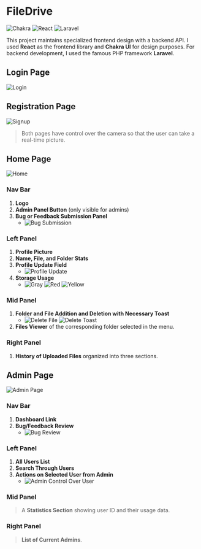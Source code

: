 # **FileDrive**

![Chakra](https://img.shields.io/badge/chakra-%234ED1C5.svg?style=for-the-badge&logo=chakraui&logoColor=white) ![React](https://img.shields.io/badge/react-%2320232a.svg?style=for-the-badge&logo=react&logoColor=%2361DAFB) ![Laravel](https://img.shields.io/badge/laravel-%23FF2D20.svg?style=for-the-badge&logo=laravel&logoColor=white)

This project maintains specialized frontend design with a backend API. I used **React** as the frontend library and **Chakra UI** for design purposes. For backend development, I used the famous PHP framework **Laravel**.

## Login Page

![Login](./mdimages/login.PNG)

## Registration Page

![Signup](./mdimages/signup.PNG)

> Both pages have control over the camera so that the user can take a real-time picture.

## Home Page

![Home](./mdimages/homepage.PNG)

### Nav Bar

1. **Logo**
2. **Admin Panel Button** (only visible for admins)
3. **Bug or Feedback Submission Panel**
   - ![Bug Submission](./mdimages/bugSubmission.PNG)

### Left Panel

1. **Profile Picture**
2. **Name, File, and Folder Stats**
3. **Profile Update Field**
   - ![Profile Update](./mdimages/updateprofile-1.PNG)
4. **Storage Usage**
   - ![Gray](./mdimages/storageGray.PNG) ![Red](./mdimages/storageRed.PNG) ![Yellow](./mdimages/storageYellow.PNG)

### Mid Panel

1. **Folder and File Addition and Deletion with Necessary Toast**
   - ![Delete File](./mdimages/deletefile.PNG) ![Delete Toast](./mdimages/deletefileToast.PNG)
2. **Files Viewer** of the corresponding folder selected in the menu.

### Right Panel

1. **History of Uploaded Files** organized into three sections.

## Admin Page

![Admin Page](./mdimages/adminpage.PNG)

### Nav Bar

1. **Dashboard Link**
2. **Bug/Feedback Review**
   - ![Bug Review](./mdimages/BugReview.PNG)

### Left Panel

1. **All Users List**
2. **Search Through Users**
3. **Actions on Selected User from Admin**
   - ![Admin Control Over User](./mdimages/adminControlOveruser.PNG)

### Mid Panel

> A **Statistics Section** showing user ID and their usage data.

### Right Panel

> **List of Current Admins**.
